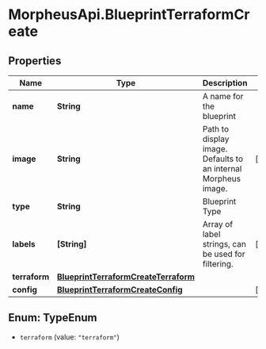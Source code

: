 # MorpheusApi.BlueprintTerraformCreate

## Properties

Name | Type | Description | Notes
------------ | ------------- | ------------- | -------------
**name** | **String** | A name for the blueprint | 
**image** | **String** | Path to display image. Defaults to an internal Morpheus image. | [optional] 
**type** | **String** | Blueprint Type | 
**labels** | **[String]** | Array of label strings, can be used for filtering. | [optional] 
**terraform** | [**BlueprintTerraformCreateTerraform**](BlueprintTerraformCreateTerraform.md) |  | 
**config** | [**BlueprintTerraformCreateConfig**](BlueprintTerraformCreateConfig.md) |  | [optional] 



## Enum: TypeEnum


* `terraform` (value: `"terraform"`)




